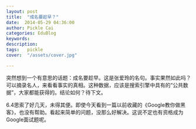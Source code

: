 ```yaml
---
layout: post  
title:  "成名要趁早？"
date:  2014-05-29 04:36:00
author: Pickle Cai  
categories: EduBlog  
keywords: 
description:   
tags:	pickle   
cover:  "/assets/cover.jpg"  

---
```


突然想到一个有意思的话题：成名要趁早。这是张爱玲的名句。事实果然如此吗？可以摘录名人，来看看事实的真相。这种数据，应该是搜索引擎中具有的“公共数据”，大家都能获得的。结论如何？待下文。

6.4思索了好几天，未得其便。即使今天看到一篇以前收藏的《Google教你做黑客》，也没有帮助。看起来简单的问题，没那么好解决。这说不定也有资格成为Google面试题呢。

		    
